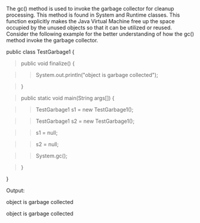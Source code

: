The gc() method is used to invoke the garbage collector for cleanup
processing. This method is found in System and Runtime classes. This
function explicitly makes the Java Virtual Machine free up the space
occupied by the unused objects so that it can be utilized or reused.
Consider the following example for the better understanding of how the
gc() method invoke the garbage collector.

public class TestGarbage1 {

>public void finalize() {

>>System.out.println(\"object is garbage collected\");

>}

>public static void main(String args\[\]) {

>>TestGarbage1 s1 = new TestGarbage1();

>>TestGarbage1 s2 = new TestGarbage1();

>>s1 = null;

>>s2 = null;

>>System.gc();

>}

}

Output:

object is garbage collected

object is garbage collected